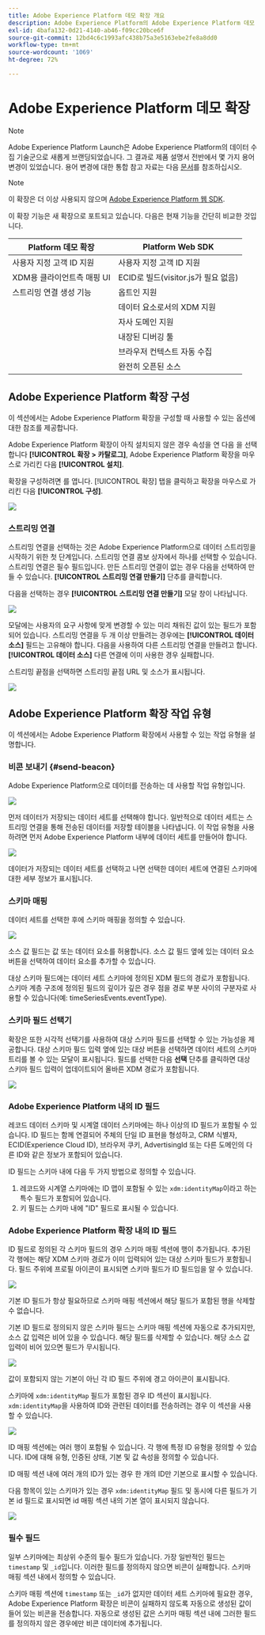 ```yaml
---
title: Adobe Experience Platform 데모 확장 개요
description: Adobe Experience Platform의 Adobe Experience Platform 데모 확장에 대해 알아봅니다.
exl-id: 4bafa132-0d21-4140-ab46-f09cc20bce6f
source-git-commit: 12bd4c6c1993afc438b75a3e5163ebe2fe8a8dd0
workflow-type: tm+mt
source-wordcount: '1069'
ht-degree: 72%

---
```


# Adobe Experience Platform 데모 확장

>[!NOTE]
>
>Adobe Experience Platform Launch은 Adobe Experience Platform의 데이터 수집 기술군으로 새롭게 브랜딩되었습니다. 그 결과로 제품 설명서 전반에서 몇 가지 용어 변경이 있었습니다. 용어 변경에 대한 통합 참고 자료는 다음 [문서](../../../term-updates.md)를 참조하십시오.

>[!NOTE]
>
>이 확장은 더 이상 사용되지 않으며 [Adobe Experience Platform 웹 SDK](../web-sdk/overview.md).

이 확장 기능은 새 확장으로 포트되고 있습니다. 다음은 현재 기능을 간단히 비교한 것입니다.

| Platform 데모 확장 | Platform Web SDK |
| ------------------ | ----------- |
| 사용자 지정 고객 ID 지원 | 사용자 지정 고객 ID 지원 |
| XDM용 클라이언트측 매핑 UI | ECID로 빌드(visitor.js가 필요 없음) |
| 스트리밍 연결 생성 기능 | 옵트인 지원 |
| | 데이터 요소로서의 XDM 지원 |
| | 자사 도메인 지원 |
| | 내장된 디버깅 툴 |
| | 브라우저 컨텍스트 자동 수집 |
| | 완전히 오픈된 소스 |


## Adobe Experience Platform 확장 구성

이 섹션에서는 Adobe Experience Platform 확장을 구성할 때 사용할 수 있는 옵션에 대한 참조를 제공합니다.

Adobe Experience Platform 확장이 아직 설치되지 않은 경우 속성을 연 다음 을 선택합니다 **[!UICONTROL 확장 > 카탈로그]**, Adobe Experience Platform 확장을 마우스로 가리킨 다음 **[!UICONTROL 설치]**.

확장을 구성하려면 를 엽니다. [!UICONTROL 확장] 탭을 클릭하고 확장을 마우스로 가리킨 다음 **[!UICONTROL 구성]**.

![](../../../images/adobe-experience-platform-extension-configuration.png)

### 스트리밍 연결

스트리밍 연결을 선택하는 것은 Adobe Experience Platform으로 데이터 스트리밍을 시작하기 위한 첫 단계입니다. 스트리밍 연결 콤보 상자에서 하나를 선택할 수 있습니다. 스트리밍 연결은 필수 필드입니다. 만든 스트리밍 연결이 없는 경우 다음을 선택하여 만들 수 있습니다. **[!UICONTROL 스트리밍 연결 만들기]** 단추를 클릭합니다.

다음을 선택하는 경우 **[!UICONTROL 스트리밍 연결 만들기]** 모달 창이 나타납니다.

![](../../../images/adobe-experienc-platform-create-streaming-connection.png)

모달에는 사용자의 요구 사항에 맞게 변경할 수 있는 미리 채워진 값이 있는 필드가 포함되어 있습니다. 스트리밍 연결을 두 개 이상 만들려는 경우에는 **[!UICONTROL 데이터 소스]** 필드는 고유해야 합니다. 다음을 사용하여 다른 스트리밍 연결을 만들려고 합니다. **[!UICONTROL 데이터 소스]** 다른 연결에 이미 사용한 경우 실패합니다.

스트리밍 끝점을 선택하면 스트리밍 끝점 URL 및 소스가 표시됩니다.

![](../../../images/adobe-experience-platform-streaming-endpoint-selected.png)

## Adobe Experience Platform 확장 작업 유형

이 섹션에서는 Adobe Experience Platform 확장에서 사용할 수 있는 작업 유형을 설명합니다.

### 비콘 보내기 {#send-beacon}

Adobe Experience Platform으로 데이터를 전송하는 데 사용할 작업 유형입니다.

![](../../../images/adobe-experience-platform-send-beacon-dataset.png)

먼저 데이터가 저장되는 데이터 세트를 선택해야 합니다. 일반적으로 데이터 세트는 스트리밍 연결을 통해 전송된 데이터를 저장할 테이블을 나타냅니다. 이 작업 유형을 사용하려면 먼저 Adobe Experience Platform 내부에 데이터 세트를 만들어야 합니다.

![](../../../images/adobe-experience-platform-send-beacon-dataset-selected1.png)

데이터가 저장되는 데이터 세트를 선택하고 나면 선택한 데이터 세트에 연결된 스키마에 대한 세부 정보가 표시됩니다.

### 스키마 매핑

데이터 세트를 선택한 후에 스키마 매핑을 정의할 수 있습니다.

![](../../../images/adobe-experience-platform-send-beacon-schema-mapping.png)

소스 값 필드는 값 또는 데이터 요소를 허용합니다. 소스 값 필드 옆에 있는 데이터 요소 버튼을 선택하여 데이터 요소를 추가할 수 있습니다.

대상 스키마 필드에는 데이터 세트 스키마에 정의된 XDM 필드의 경로가 포함됩니다. 스키마 계층 구조에 정의된 필드의 깊이가 깊은 경우 점을 경로 부분 사이의 구분자로 사용할 수 있습니다(예: timeSeriesEvents.eventType).

### 스키마 필드 선택기

확장은 또한 시각적 선택기를 사용하여 대상 스키마 필드를 선택할 수 있는 가능성을 제공합니다. 대상 스키마 필드 입력 옆에 있는 대상 버튼을 선택하면 데이터 세트의 스키마 트리를 볼 수 있는 모달이 표시됩니다. 필드를 선택한 다음 **선택** 단추를 클릭하면 대상 스키마 필드 입력이 업데이트되어 올바른 XDM 경로가 포함됩니다.

![](../../../images/adobe-experience-platform-send-beacon-schema-field-selector.png)

### Adobe Experience Platform 내의 ID 필드

레코드 데이터 스키마 및 시계열 데이터 스키마에는 하나 이상의 ID 필드가 포함될 수 있습니다. ID 필드는 함께 연결되어 주체의 단일 ID 표현을 형성하고, CRM 식별자, ECID(Experience Cloud ID), 브라우저 쿠키, AdvertisingId 또는 다른 도메인의 다른 ID와 같은 정보가 포함되어 있습니다.

ID 필드는 스키마 내에 다음 두 가지 방법으로 정의할 수 있습니다.

1. 레코드와 시계열 스키마에는 ID 맵이 포함될 수 있는 `xdm:identityMap`이라고 하는 특수 필드가 포함되어 있습니다.
1. 키 필드는 스키마 내에 &quot;ID&quot; 필드로 표시될 수 있습니다.

### Adobe Experience Platform 확장 내의 ID 필드

ID 필드로 정의된 각 스키마 필드의 경우 스키마 매핑 섹션에 행이 추가됩니다. 추가된 각 행에는 해당 XDM 스키마 경로가 이미 입력되어 있는 대상 스키마 필드가 포함됩니다. 필드 주위에 프로필 아이콘이 표시되면 스키마 필드가 ID 필드임을 알 수 있습니다.

![](../../../images/adobe-experience-platform-send-beacon-identity-field.png)

기본 ID 필드가 항상 필요하므로 스키마 매핑 섹션에서 해당 필드가 포함된 행을 삭제할 수 없습니다.

기본 ID 필드로 정의되지 않은 스키마 필드는 스키마 매핑 섹션에 자동으로 추가되지만, 소스 값 입력은 비어 있을 수 있습니다. 해당 필드를 삭제할 수 있습니다. 해당 소스 값 입력이 비어 있으면 필드가 무시됩니다.

![](../../../images/adobe-experience-platform-send-beacon-identity-field-warning.png)

값이 포함되지 않는 기본이 아닌 각 ID 필드 주위에 경고 아이콘이 표시됩니다.

스키마에 `xdm:identityMap` 필드가 포함된 경우 ID 섹션이 표시됩니다. `xdm:identityMap`을 사용하여 ID와 관련된 데이터를 전송하려는 경우 이 섹션을 사용할 수 있습니다.

![](../../../images/adobe-experience-platform-send-beacon-identity-section.png)

ID 매핑 섹션에는 여러 행이 포함될 수 있습니다. 각 행에 특정 ID 유형을 정의할 수 있습니다. ID에 대해 유형, 인증된 상태, 기본 및 값 속성을 정의할 수 있습니다.

ID 매핑 섹션 내에 여러 개의 ID가 있는 경우 한 개의 ID만 기본으로 표시할 수 있습니다.

다음 항목이 있는 스키마가 있는 경우 `xdm:identityMap` 필드 및 동시에 다른 필드가 기본 id 필드로 표시되면 id 매핑 섹션 내의 기본 열이 표시되지 않습니다.

![](../../../images/adobe-experience-platform-send-beacon-identity-section-not-primary.png)

### 필수 필드

일부 스키마에는 최상위 수준의 필수 필드가 있습니다. 가장 일반적인 필드는 `timestamp` 및 `_id`입니다. 이러한 필드를 정의하지 않으면 비콘이 실패합니다. 스키마 매핑 섹션 내에서 정의할 수 있습니다.

스키마 매핑 섹션에 `timestamp` 또는 `_id`가 없지만 데이터 세트 스키마에 필요한 경우, Adobe Experience Platform 확장은 비콘이 실패하지 않도록 자동으로 생성된 값이 들어 있는 비콘을 전송합니다. 자동으로 생성된 값은 스키마 매핑 섹션 내에 그러한 필드를 정의하지 않은 경우에만 비콘 데이터에 추가됩니다.
